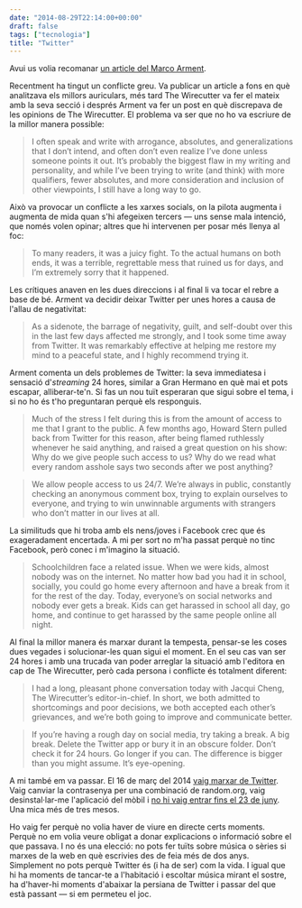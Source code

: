 ```yaml
---
date: "2014-08-29T22:14:00+00:00"
draft: false
tags: ["tecnologia"]
title: "Twitter"
---
```

Avui us volia recomanar [un article del Marco Arment](http://www.marco.org/2014/08/29/wirecutter-resolved). 

<!-- more -->

Recentment ha tingut un conflicte greu. Va publicar un article a fons en què analitzava els millors auriculars, més tard The Wirecutter va fer el mateix amb la seva secció i després Arment va fer un post en què discrepava de les opinions de The Wirecutter. El problema va ser que no ho va escriure de la millor manera possible:

> I often speak and write with arrogance, absolutes, and generalizations that I don’t intend, and often don’t even realize I’ve done unless someone points it out. It’s probably the biggest flaw in my writing and personality, and while I’ve been trying to write (and think) with more qualifiers, fewer absolutes, and more consideration and inclusion of other viewpoints, I still have a long way to go.

Això va provocar un conflicte a les xarxes socials, on la pilota augmenta i augmenta de mida quan s'hi afegeixen tercers — uns sense mala intenció, que només volen opinar; altres que hi intervenen per posar més llenya al foc:

> To many readers, it was a juicy fight. To the actual humans on both ends, it was a terrible, regrettable mess that ruined us for days, and I’m extremely sorry that it happened.

Les crítiques anaven en les dues direccions i al final li va tocar el rebre a base de bé. Arment va decidir deixar Twitter per unes hores a causa de l'allau de negativitat:

> As a sidenote, the barrage of negativity, guilt, and self-doubt over this in the last few days affected me strongly, and I took some time away from Twitter. It was remarkably effective at helping me restore my mind to a peaceful state, and I highly recommend trying it.

Arment comenta un dels problemes de Twitter: la seva immediatesa i sensació d'*streaming* 24 hores, similar a Gran Hermano en què mai et pots escapar, alliberar-te'n. Si fas un nou tuït esperaran que sigui sobre el tema, i si no ho és t'ho preguntaran perquè els responguis.
 
> Much of the stress I felt during this is from the amount of access to me that I grant to the public. A few months ago, Howard Stern pulled back from Twitter for this reason, after being flamed ruthlessly whenever he said anything, and raised a great question on his show: Why do we give people such access to us? Why do we read what every random asshole says two seconds after we post anything?

> We allow people access to us 24/7. We’re always in public, constantly checking an anonymous comment box, trying to explain ourselves to everyone, and trying to win unwinnable arguments with strangers who don’t matter in our lives at all.

La similituds que hi troba amb els nens/joves i Facebook crec que és exageradament encertada. A mi per sort no m'ha passat perquè no tinc Facebook, però conec i m'imagino la situació.

> Schoolchildren face a related issue. When we were kids, almost nobody was on the internet. No matter how bad you had it in school, socially, you could go home every afternoon and have a break from it for the rest of the day. Today, everyone’s on social networks and nobody ever gets a break. Kids can get harassed in school all day, go home, and continue to get harassed by the same people online all night.

Al final la millor manera és marxar durant la tempesta, pensar-se les coses dues vegades i solucionar-les quan sigui el moment. En el seu cas van ser 24 hores i amb una trucada van poder arreglar la situació amb l'editora en cap de The Wirecutter, però cada persona i conflicte és totalment diferent:

> I had a long, pleasant phone conversation today with Jacqui Cheng, The Wirecutter’s editor-in-chief. In short, we both admitted to shortcomings and poor decisions, we both accepted each other’s grievances, and we’re both going to improve and communicate better.

> If you’re having a rough day on social media, try taking a break. A big break. Delete the Twitter app or bury it in an obscure folder. Don’t check it for 24 hours. Go longer if you can. The difference is bigger than you might assume. It’s eye-opening.

A mi també em va passar. El 16 de març del 2014 [vaig marxar de Twitter](https://twitter.com/enricll/status/445325371580243968). Vaig canviar la contrasenya per una combinació de random.org, vaig desinstal·lar-me l'aplicació del mòbil i [no hi vaig entrar fins el 23 de juny](https://twitter.com/enricll/status/481017950116528128). Una mica més de tres mesos.

Ho vaig fer perquè no volia haver de viure en directe certs moments. Perquè no em volia veure obligat a donar explicacions o informació sobre el que passava. I no és una elecció: no pots fer tuïts sobre música o sèries si marxes de la web en què escrivies des de feia més de dos anys. Simplement no pots perquè Twitter és (i ha de ser) com la vida. I igual que hi ha moments de tancar-te a l'habitació i escoltar música mirant el sostre, ha d'haver-hi moments d'abaixar la persiana de Twitter i passar del que està passant — si em permeteu el joc. 

